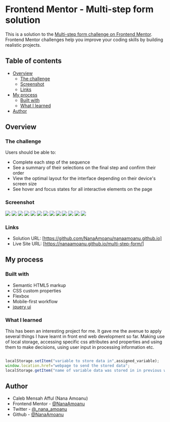 # Frontend Mentor - Multi-step form solution

This is a solution to the [Multi-step form challenge on Frontend Mentor](https://www.frontendmentor.io/challenges/multistep-form-YVAnSdqQBJ). Frontend Mentor challenges help you improve your coding skills by building realistic projects. 

## Table of contents

- [Overview](#overview)
  - [The challenge](#the-challenge)
  - [Screenshot](#screenshot)
  - [Links](#links)
- [My process](#my-process)
  - [Built with](#built-with)
  - [What I learned](#what-i-learned)
- [Author](#author)

## Overview

### The challenge

Users should be able to:

- Complete each step of the sequence
- See a summary of their selections on the final step and confirm their order
- View the optimal layout for the interface depending on their device's screen size
- See hover and focus states for all interactive elements on the page

### Screenshot

![](./Screenshot/Desktop1.png)
![](./Screenshot/Desktop2.png)
![](./Screenshot/Desktop3.png)
![](./Screenshot/Desktop4.png)
![](./Screenshot/Desktop5.png)
![](./Screenshot/Desktop2-active.png)
![](./Screenshot/Desktop3-active.png)
![](./Screenshot/Mobile1.png)
![](./Screenshot/Mobile2.png)
![](./Screenshot/Mobile3.png)
![](./Screenshot/Mobile4.png)
![](./Screenshot/Mobile2-active.png)
![](./Screenshot/Mobile3-active.png)

### Links

- Solution URL: [https://github.com/NanaAmoanu/nanaamoanu.github.io]
- Live Site URL: [https://nanaamoanu.github.io/multi-step-form/]

## My process

### Built with

- Semantic HTML5 markup
- CSS custom properties
- Flexbox
- Mobile-first workflow
- [jquery ui](https://jqueryui.com)

### What I learned

This has been an interesting project for me. It gave me the avenue to apply several things I have learnt in front end web development so far. Making use of local storage, accessing specific css attributes and properties and using them to make decisions, using user input in processing information etc.

```js

localStorage.setItem("variable to store data in",assigned_variable);
window.location.href="webpage to send the stored data";
localStorage.getItem("name of variable data was stored in in previous webpage");

```
## Author

- Caleb Mensah Afful (Nana Amoanu)
- Frontend Mentor - [@NanaAmoanu](https://www.frontendmentor.io/profile/NanaAmoanu)
- Twitter - [@_nana_amoanu](https://www.twitter.com/_nana_amoanu)
- Github - [@NanaAmoanu](https://www.github.com/NanaAmoanu)
